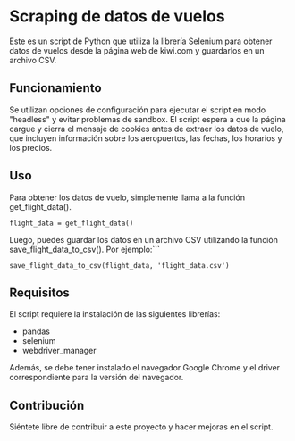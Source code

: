 # Scraping de datos de vuelos

Este es un script de Python que utiliza la librería Selenium para obtener datos de vuelos desde la página web de kiwi.com y guardarlos en un archivo CSV.

## Funcionamiento

Se utilizan opciones de configuración para ejecutar el script en modo "headless" y evitar problemas de sandbox. El script espera a que la página cargue y cierra el mensaje de cookies antes de extraer los datos de vuelo, que incluyen información sobre los aeropuertos, las fechas, los horarios y los precios.

## Uso

Para obtener los datos de vuelo, simplemente llama a la función get_flight_data().


```flight_data = get_flight_data()```

Luego, puedes guardar los datos en un archivo CSV utilizando la función save_flight_data_to_csv(). Por ejemplo:```


```save_flight_data_to_csv(flight_data, 'flight_data.csv')```

## Requisitos

El script requiere la instalación de las siguientes librerías:

  - pandas
  - selenium
  - webdriver_manager

Además, se debe tener instalado el navegador Google Chrome y el driver correspondiente para la versión del navegador.

## Contribución

Siéntete libre de contribuir a este proyecto y hacer mejoras en el script.

